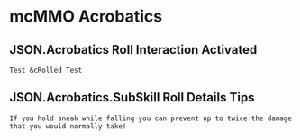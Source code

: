 # mcMMO Acrobatics

## JSON.Acrobatics Roll Interaction Activated
`Test &cRolled Test`
## JSON.Acrobatics.SubSkill Roll Details Tips
`If you hold sneak while falling you can prevent up to twice the damage that you would normally take!`

